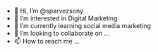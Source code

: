 - 👋 Hi, I’m @sparvezsony
- 👀 I’m interested in Digital Marketing 
- 🌱 I’m currently learning social media marketing
- 💞️ I’m looking to collaborate on ...
- 📫 How to reach me ...

<!---
sparvezsony/sparvezsony is a ✨ special ✨ repository because its `README.md` (this file) appears on your GitHub profile.
You can click the Preview link to take a look at your changes.
--->
